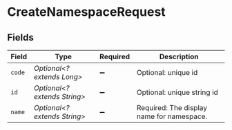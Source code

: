 # CreateNamespaceRequest


## Fields

| Field                                     | Type                                      | Required                                  | Description                               |
| ----------------------------------------- | ----------------------------------------- | ----------------------------------------- | ----------------------------------------- |
| `code`                                    | *Optional<? extends Long>*                | :heavy_minus_sign:                        | Optional: unique id                       |
| `id`                                      | *Optional<? extends String>*              | :heavy_minus_sign:                        | Optional: unique string id                |
| `name`                                    | *Optional<? extends String>*              | :heavy_minus_sign:                        | Required: The display name for namespace. |